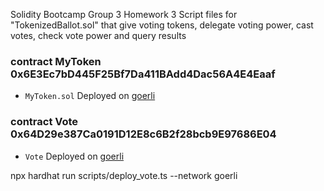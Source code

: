 Solidity Bootcamp Group 3 Homework 3
Script files for "TokenizedBallot.sol" that give voting tokens, delegate voting power, cast votes, check vote power and query results

### contract MyToken 0x6E3Ec7bD445F25Bf7Da411BAdd4Dac56A4E4Eaaf

- `MyToken.sol` Deployed on [goerli](https://goerli.etherscan.io/address/0x6E3Ec7bD445F25Bf7Da411BAdd4Dac56A4E4Eaaf#readContract)

### contract Vote 0x64D29e387Ca0191D12E8c6B2f28bcb9E97686E04

- `Vote` Deployed on [goerli](https://goerli.etherscan.io/address/0x64D29e387Ca0191D12E8c6B2f28bcb9E97686E04)

npx hardhat run scripts/deploy_vote.ts --network goerli